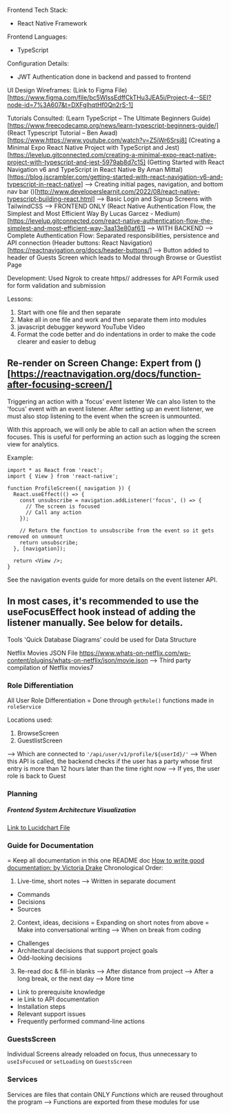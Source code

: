 Frontend Tech Stack:
- React Native Framework

Frontend Languages:
- TypeScript

Configuration Details:
- JWT Authentication done in backend and passed to frontend

UI Design Wireframes:
(Link to Figma File)[https://www.figma.com/file/bc5WIssEdffCkTHu3JEA5i/Project-4--SEI?node-id=7%3A607&t=DXFglhqtHf0Qn2rS-1]

Tutorials Consulted:
(Learn TypeScript – The Ultimate Beginners Guide)[https://www.freecodecamp.org/news/learn-typescript-beginners-guide/]
(React Typescript Tutorial – Ben Awad)[https://www.https://www.youtube.com/watch?v=Z5iWr6Srsj8]
(Creating a Minimal Expo React Native Project with TypeScript and Jest)[https://levelup.gitconnected.com/creating-a-minimal-expo-react-native-project-with-typescript-and-jest-5979ab8d7c15]
(Getting Started with React Navigation v6 and TypeScript in React Native By Aman Mittal)[https://blog.jscrambler.com/getting-started-with-react-navigation-v6-and-typescript-in-react-native]
--> Creating initial pages, navigation, and bottom nav bar
()[http://www.developerslearnit.com/2022/08/react-native-typescript-building-react.html]
--> Basic Login and Signup Screens with TailwindCSS
--> FRONTEND ONLY
(React Native Authentication Flow, the Simplest and Most Efficient Way By Lucas Garcez - Medium)[https://levelup.gitconnected.com/react-native-authentication-flow-the-simplest-and-most-efficient-way-3aa13e80af61]
--> WITH BACKEND
--> Complete Authentication Flow: Separated responsibilities, persistence and API connection 
(Header buttons: React Navigation)[https://reactnavigation.org/docs/header-buttons/]
--> Button added to header of Guests Screen which leads to Modal through Browse or Guestlist Page

Development:
Used Ngrok to create https// addresses for API
Formik used for form validation and submission 

Lessons:
1. Start with one file and then separate
2. Make all in one file and work and then separate them into modules 
3. javascript debugger keyword YouTube Video
4. Format the code better and do indentations in order to make the code clearer and easier to debug

Re-render on Screen Change: Expert from ()[https://reactnavigation.org/docs/function-after-focusing-screen/]
---
Triggering an action with a 'focus' event listener​
We can also listen to the 'focus' event with an event listener. After setting up an event listener, we must also stop listening to the event when the screen is unmounted.

With this approach, we will only be able to call an action when the screen focuses. This is useful for performing an action such as logging the screen view for analytics.

Example:

```
import * as React from 'react';
import { View } from 'react-native';

function ProfileScreen({ navigation }) {
  React.useEffect(() => {
    const unsubscribe = navigation.addListener('focus', () => {
      // The screen is focused
      // Call any action
    });

    // Return the function to unsubscribe from the event so it gets removed on unmount
    return unsubscribe;
  }, [navigation]);

  return <View />;
}
```
See the navigation events guide for more details on the event listener API.

In most cases, it's recommended to use the useFocusEffect hook instead of adding the listener manually. See below for details.
---

Tools
'Quick Database Diagrams' could be used for Data Structure

Netflix Movies JSON File
https://www.whats-on-netflix.com/wp-content/plugins/whats-on-netflix/json/movie.json
--> Third party compilation of Netflix movies7

### Role Differentiation
All User Role Differentiation 
= Done through `getRole()` functions made in `roleService`

Locations used:
1. BrowseScreen 
3. GuestlistScreen 

--> Which are connected to `'/api/user/v1/profile/${userId}/'`
--> When this API is called, the backend checks if the user has a party whose first entry is more than 12 hours later than the time right now
--> If yes, the user role is back to Guest

### Planning 
##### Frontend System Architecture Visualization
[Link to Lucidchart File](https://lucid.app/lucidchart/afc1685f-c9fb-4c09-b2f9-5e5e08608ccc/edit?viewport_loc=111%2C-190%2C1247%2C1193%2CHWEp-vi-RSFO&invitationId=inv_61f8a30a-028f-419a-b5e1-5054ec789617)

### Guide for Documentation
= Keep all documentation in this one README doc 
[How to write good documentation: by Victoria Drake](https://victoria.dev/blog/how-to-write-good-documentation/) 
Chronological Order: 
1. Live-time, short notes
--> Written in separate document
- Commands 
- Decisions 
- Sources
2. Context, ideas, decisions
= Expanding on short notes from above
= Make into conversational writing
--> When on break from coding
- Challenges
- Architectural decisions that support project goals 
- Odd-looking decisions 
3. Re-read doc & fill-in blanks
--> After distance from project
--> After a long break, or the next day
--> More time
- Link to prerequisite knowledge
- ie Link to API documentation
- Installation steps
- Relevant support issues 
- Frequently performed command-line actions

### GuestsScreen 
Individual Screens already reloaded on focus, thus unnecessary to `useIsFocused` or `setLoading` on `GuestsScreen`

### Services
Services are files that contain ONLY *Functions* which are reused throughout the program 
--> Functions are exported from these modules for use
